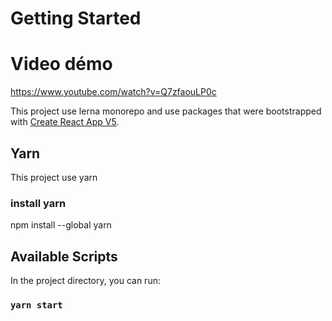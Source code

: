 # Getting Started

# Video démo 

https://www.youtube.com/watch?v=Q7zfaouLP0c

This project use lerna monorepo and use packages that were bootstrapped with [Create React App V5](https://github.com/facebook/create-react-app).

## Yarn

This project use yarn 

### install yarn

npm install --global yarn

## Available Scripts

In the project directory, you can run:

### `yarn start`
